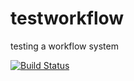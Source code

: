 # testworkflow
testing a workflow system

[![Build Status](https://travis-ci.org/parrobe/testworkflow.svg?branch=master)](https://travis-ci.org/parrobe/testworkflow)
